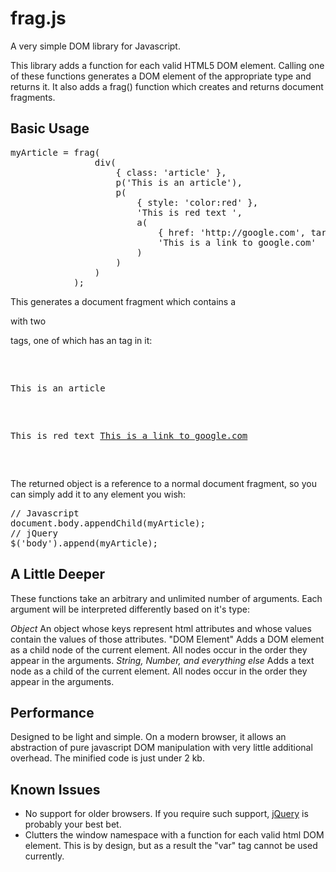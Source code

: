 frag.js
=======

A very simple DOM library for Javascript.

This library adds a function for each valid HTML5 DOM element. Calling one of these functions generates a DOM element of the appropriate type and returns it. It also adds a frag() function which creates and returns document fragments.


Basic Usage
-----------
<pre>
myArticle = frag(
				div(
					{ class: 'article' },
					p('This is an article'),
					p(
						{ style: 'color:red' },
						'This is red text ',
						a(
							{ href: 'http://google.com', target: '_blank' },
							'This is a link to google.com'
						)
					)
				)
			);
</pre>

This generates a document fragment which contains a <div/> with two <p/> tags, one of which has an <a/> tag in it:

<pre>
<div class="article">
	<p>This is an article</p>
	<p style="color:red">This is red text <a href="http://google.com" target="_blank">This is a link to google.com</a></p>
</div>
</pre>

The returned object is a reference to a normal document fragment, so you can simply add it to any element you wish:

<pre>
// Javascript
document.body.appendChild(myArticle);
// jQuery
$('body').append(myArticle);
</pre>


A Little Deeper
---------------

These functions take an arbitrary and unlimited number of arguments. Each argument will be interpreted differently based on it's type:

*Object*  An object whose keys represent html attributes and whose values contain the values of those attributes.
"DOM Element"  Adds a DOM element as a child node of the current element. All nodes occur in the order they appear in the arguments.
*String, Number, and everything else*  Adds a text node as a child of the current element. All nodes occur in the order they appear in the arguments.


Performance
-----------

Designed to be light and simple. On a modern browser, it allows an abstraction of pure javascript DOM manipulation with very little additional overhead. The minified code is just under 2 kb.


Known Issues
------------

- No support for older browsers. If you require such support, <a href="http://jquery.com" target="_blank">jQuery</a> is probably your best bet.
- Clutters the window namespace with a function for each valid html DOM element. This is by design, but as a result the "var" tag cannot be used currently.
